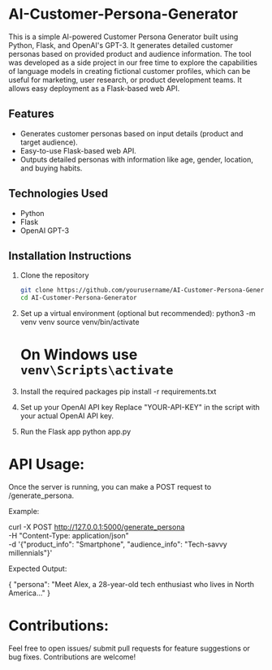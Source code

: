 # AI-Customer-Persona-Generator

This is a simple AI-powered Customer Persona Generator built using Python, Flask, and OpenAI's GPT-3. 
It generates detailed customer personas based on provided product and audience information.
The tool was developed as a side project in our free time to explore the capabilities of language models in creating fictional customer profiles, which can be useful for marketing, user research, or product development teams.
It allows easy deployment as a Flask-based web API.

## Features
- Generates customer personas based on input details (product and target audience).
- Easy-to-use Flask-based web API.
- Outputs detailed personas with information like age, gender, location, and buying habits.

## Technologies Used
- Python
- Flask
- OpenAI GPT-3

## Installation Instructions

1. Clone the repository
   ```bash
   git clone https://github.com/yourusername/AI-Customer-Persona-Generator.git
   cd AI-Customer-Persona-Generator

2. Set up a virtual environment (optional but recommended):
   python3 -m venv venv
   source venv/bin/activate
   # On Windows use `venv\Scripts\activate`

3. Install the required packages
pip install -r requirements.txt

4. Set up your OpenAI API key
Replace "YOUR-API-KEY" in the script with your actual OpenAI API key.

5. Run the Flask app
python app.py


# API Usage:
Once the server is running, you can make a POST request to /generate_persona.

Example:

curl -X POST http://127.0.0.1:5000/generate_persona \
  -H "Content-Type: application/json" \
  -d '{"product_info": "Smartphone", "audience_info": "Tech-savvy millennials"}'
  
Expected Output:

{
  "persona": "Meet Alex, a 28-year-old tech enthusiast who lives in North America..."
}

# Contributions:
Feel free to open issues/ submit pull requests for feature suggestions or bug fixes. Contributions are welcome!
